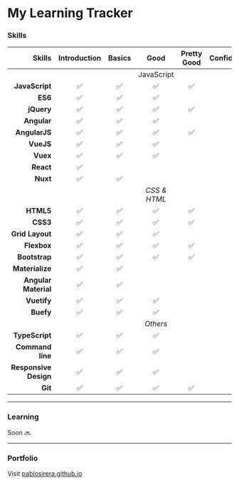 # My Learning Tracker

### Skills

|Skills| Introduction | Basics | Good | Pretty Good | Confident | Awesome |
|-:|:-:|:-:|:-:|:-:|:-:|:-:|
||||JavaScript|
|**JavaScript**|✅|✅|✅|✅|
|**ES6**|✅|✅|✅|
|**jQuery**|✅|✅|✅|✅|
|**Angular**|✅|✅|✅|
|**AngularJS**|✅|✅|✅|✅|
|**VueJS**|✅|✅|✅|
|**Vuex**|✅|✅|✅|
|**React**|✅|
|**Nuxt**|✅|✅|
||||*CSS & HTML*|
|**HTML5**|✅|✅|✅|✅|
|**CSS3**|✅|✅|✅|✅|
|**Grid Layout**|✅|✅|✅|
|**Flexbox**|✅|✅|✅|✅|
|**Bootstrap**|✅|✅|✅|✅|
|**Materialize**|✅|✅|
|**Angular Material**|✅|✅|
|**Vuetify**|✅|✅|✅|
|**Buefy**|✅|✅|✅|
||||*Others*|
|**TypeScript**|✅|✅|✅|
|**Command line**|✅|✅|✅|
|**Responsive Design**|✅|✅|✅|
|**Git**|✅|✅|✅|✅|

---


### Learning

Soon 🔜
<!-- | Status | Course | Tutor |
|:-:|:-|:-:| -->

---


### Portfolio
Visit [pablosirera.github.io](https://pablosirera.github.io/)
